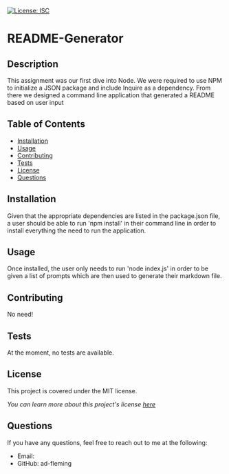
  [![License: ISC](https://img.shields.io/badge/License-MIT-blue.svg)](https://opensource.org/licenses/ISC)

  # README-Generator 
  
  ## Description
  This assignment was our first dive into Node. We were required to use NPM to initialize a JSON package and include Inquire as a dependency. From there we designed a command line application that generated a README based on user input

  ## Table of Contents
  * [Installation](#Installation)
  * [Usage](#Usage)
  * [Contributing](#Contributing)
  * [Tests](#Tests)
  * [License](#License)
  * [Questions](#Questions)
  
  ## Installation
  Given that the appropriate dependencies are listed in the package.json file, a user should be able to run 'npm install' in their command line in order to install everything the need to run the application.
  
  ## Usage
  Once installed, the user only needs to run 'node index.js' in order to be given a list of prompts which are then used to generate their markdown file.

  ## Contributing
  No need!

  ## Tests
  At the moment, no tests are available.

  ## License
  This project is covered under the MIT license.

  _You can learn more about this project's license <a href="https://choosealicense.com/licenses/mit/">here</a>_
  

  ## Questions
  If you have any questions, feel free to reach out to me at the following:
  * Email: 
  * GitHub: ad-fleming
